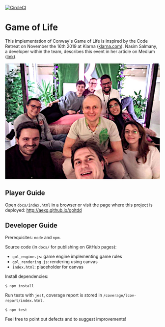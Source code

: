 [![CircleCI](https://circleci.com/gh/aexg/goltdd.svg?style=svg)](https://circleci.com/gh/aexg/goltdd)

# Game of Life

This implementation of Conway's Game of Life is inspired by the Code Retreat
on November the 16th 2019 at Klarna ([klarna.com](https://www.klarna.com/)).
Nasim Salmany, a developer within the team, describes this event in her
article on Medium
([link](https://medium.com/@nasimsalmany/klarna-global-day-of-code-retreat-on-16-nov-2019-db228d02d155)).

![The Team](team.jpg)

## Player Guide

Open `docs/index.html` in a browser or visit the page where this project is
deployed: http://aexg.github.io/goltdd

## Developer Guide

Prerequisites: `node` and `npm`.

Source code (in `docs/` for publishing on GitHub pages):
- `gol_engine.js`: game engine implementing game rules
- `gol_rendering.js`: rendering using canvas
- `index.html`: placeholder for canvas

Install dependencies:
```
$ npm install
```

Run tests with `jest`, coverage report is stored in  `/coverage/lcov-report/index.html`.
```
$ npm test
```

Feel free to point out defects and to suggest improvements!
